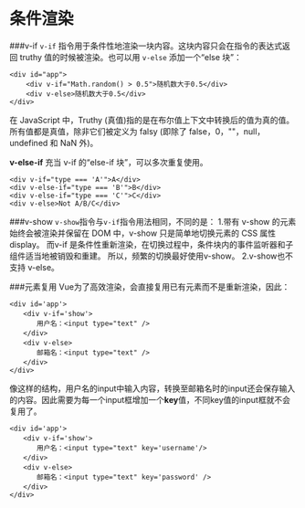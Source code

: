 条件渲染
===================

###v-if
`v-if` 指令用于条件性地渲染一块内容。这块内容只会在指令的表达式返回 truthy 值的时候被渲染。也可以用 `v-else` 添加一个“else 块”：

    <div id="app">
	    <div v-if="Math.random() > 0.5">随机数大于0.5</div>
	    <div v-else>随机数大于0.5</div>
    </div>
在 JavaScript 中，Truthy (真值)指的是在布尔值上下文中转换后的值为真的值。所有值都是真值，除非它们被定义为 falsy (即除了 false，0，""，null，undefined 和 NaN 外)。

**v-else-if**
充当 v-if 的“else-if 块”，可以多次重复使用。

    <div v-if="type === 'A'">A</div>
    <div v-else-if="type === 'B'">B</div>
    <div v-else-if="type === 'C'">C</div>
    <div v-else>Not A/B/C</div>

###v-show
`v-show`指令与`v-if`指令用法相同，不同的是：
1.带有 v-show 的元素始终会被渲染并保留在 DOM 中，v-show 只是简单地切换元素的 CSS 属性 display。
而v-if 是条件性重新渲染，在切换过程中，条件块内的事件监听器和子组件适当地被销毁和重建。
所以，频繁的切换最好使用v-show。
2.v-show也不支持 v-else。

###元素复用
Vue为了高效渲染，会直接复用已有元素而不是重新渲染，因此：

    <div id='app'>
    　　<div v-if='show'>
    　　　　用户名：<input type="text" />
    　　</div>
    　　<div v-else>
    　　　　邮箱名：<input type="text" />
    　　</div>
    </div>
像这样的结构，用户名的input中输入内容，转换至邮箱名时的input还会保存输入的内容。因此需要为每一个input框增加一个**key**值，不同key值的input框就不会复用了。

    <div id='app'>
    　　<div v-if='show'>
    　　　　用户名：<input type="text" key='username'/>
    　　</div>
    　　<div v-else>
    　　　　邮箱名：<input type="text" key='password' />
    　　</div>
    </div>

